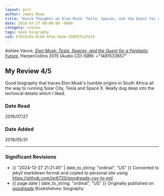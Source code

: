 ```yaml
---
layout: post
author: James Rowe
title: "Quick Thoughts on Elon Musk: Tesla, Spacex, and the Quest for a Fantastic Future"
date: 2016-07-27 00:00:00 -0400
category: review
tags: book biography
uid: b7633c0a-6cbd-453e-8a5e-550937cafa19
---
```


Ashlee Vance, *[Elon Musk: Tesla, Spacex, and the Quest for a Fantastic Future](https://www.goodreads.com/book/show/25728942)*,  HarperCollins 2015 (Audio CD) ISBN: ="1481533657"

## My Review 4/5

Good biography that traces Elon Musk's humble origins in South Africa all the way to running Solar City, Tesla and Space X. Really dug deep into the technical details which I liked.

### Date Read
2016/07/27

### Date Added
2016/05/31

---

### Significant Revisions

- {{ "2024-12-27 21:21:45" | date_to_string: "ordinal", "US" }} Converted to jekyll markdown format and copied to personal site using <https://github.com/jsr6720/goodreads-csv-to-md>
- {{ page.date | date_to_string: "ordinal", "US" }} Originally published on [goodreads](https://www.goodreads.com) Bookshelves: biography